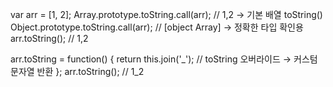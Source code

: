 var arr = [1, 2];
Array.prototype.toString.call(arr);  // 1,2 → 기본 배열 toString()
Object.prototype.toString.call(arr);  // [object Array] → 정확한 타입 확인용
arr.toString();  // 1,2

arr.toString = function() {
  return this.join('_');  // toString 오버라이드 → 커스텀 문자열 반환
};
arr.toString();  // 1_2
